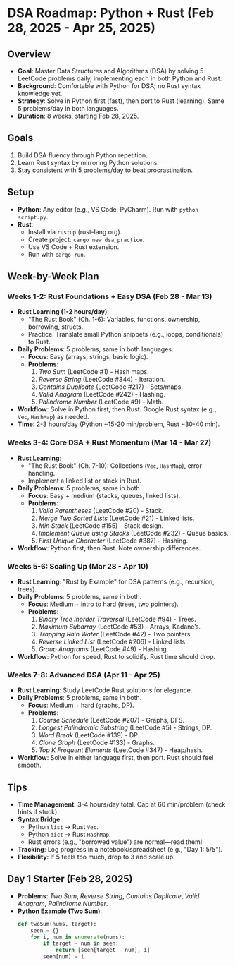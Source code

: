 # DSA Roadmap: Python + Rust (Feb 28, 2025 - Apr 25, 2025)

## Overview
- **Goal**: Master Data Structures and Algorithms (DSA) by solving 5 LeetCode problems daily, implementing each in both Python and Rust.
- **Background**: Comfortable with Python for DSA; no Rust syntax knowledge yet.
- **Strategy**: Solve in Python first (fast), then port to Rust (learning). Same 5 problems/day in both languages.
- **Duration**: 8 weeks, starting Feb 28, 2025.

## Goals
1. Build DSA fluency through Python repetition.
2. Learn Rust syntax by mirroring Python solutions.
3. Stay consistent with 5 problems/day to beat procrastination.

## Setup
- **Python**: Any editor (e.g., VS Code, PyCharm). Run with `python script.py`.
- **Rust**: 
  - Install via `rustup` (rust-lang.org).
  - Create project: `cargo new dsa_practice`.
  - Use VS Code + Rust extension.
  - Run with `cargo run`.

## Week-by-Week Plan

### Weeks 1-2: Rust Foundations + Easy DSA (Feb 28 - Mar 13)
- **Rust Learning (1-2 hours/day)**:
  - "The Rust Book" (Ch. 1-6): Variables, functions, ownership, borrowing, structs.
  - Practice: Translate small Python snippets (e.g., loops, conditionals) to Rust.
- **Daily Problems**: 5 problems, same in both languages.
  - **Focus**: Easy (arrays, strings, basic logic).
  - **Problems**:
    1. *Two Sum* (LeetCode #1) - Hash maps.
    2. *Reverse String* (LeetCode #344) - Iteration.
    3. *Contains Duplicate* (LeetCode #217) - Sets/maps.
    4. *Valid Anagram* (LeetCode #242) - Hashing.
    5. *Palindrome Number* (LeetCode #9) - Math.
- **Workflow**: Solve in Python first, then Rust. Google Rust syntax (e.g., `Vec`, `HashMap`) as needed.
- **Time**: 2-3 hours/day (Python ~15-20 min/problem, Rust ~30-40 min).

### Weeks 3-4: Core DSA + Rust Momentum (Mar 14 - Mar 27)
- **Rust Learning**:
  - "The Rust Book" (Ch. 7-10): Collections (`Vec`, `HashMap`), error handling.
  - Implement a linked list or stack in Rust.
- **Daily Problems**: 5 problems, same in both.
  - **Focus**: Easy + medium (stacks, queues, linked lists).
  - **Problems**:
    1. *Valid Parentheses* (LeetCode #20) - Stack.
    2. *Merge Two Sorted Lists* (LeetCode #21) - Linked lists.
    3. *Min Stack* (LeetCode #155) - Stack design.
    4. *Implement Queue using Stacks* (LeetCode #232) - Queue basics.
    5. *First Unique Character* (LeetCode #387) - Hashing.
- **Workflow**: Python first, then Rust. Note ownership differences.

### Weeks 5-6: Scaling Up (Mar 28 - Apr 10)
- **Rust Learning**: "Rust by Example" for DSA patterns (e.g., recursion, trees).
- **Daily Problems**: 5 problems, same in both.
  - **Focus**: Medium + intro to hard (trees, two pointers).
  - **Problems**:
    1. *Binary Tree Inorder Traversal* (LeetCode #94) - Trees.
    2. *Maximum Subarray* (LeetCode #53) - Arrays, Kadane’s.
    3. *Trapping Rain Water* (LeetCode #42) - Two pointers.
    4. *Reverse Linked List* (LeetCode #206) - Linked lists.
    5. *Group Anagrams* (LeetCode #49) - Hashing.
- **Workflow**: Python for speed, Rust to solidify. Rust time should drop.

### Weeks 7-8: Advanced DSA (Apr 11 - Apr 25)
- **Rust Learning**: Study LeetCode Rust solutions for elegance.
- **Daily Problems**: 5 problems, same in both.
  - **Focus**: Medium + hard (graphs, DP).
  - **Problems**:
    1. *Course Schedule* (LeetCode #207) - Graphs, DFS.
    2. *Longest Palindromic Substring* (LeetCode #5) - Strings, DP.
    3. *Word Break* (LeetCode #139) - DP.
    4. *Clone Graph* (LeetCode #133) - Graphs.
    5. *Top K Frequent Elements* (LeetCode #347) - Heap/hash.
- **Workflow**: Solve in either language first, then port. Rust should feel smooth.

## Tips
- **Time Management**: 3-4 hours/day total. Cap at 60 min/problem (check hints if stuck).
- **Syntax Bridge**:
  - Python `list` → Rust `Vec`.
  - Python `dict` → Rust `HashMap`.
  - Rust errors (e.g., "borrowed value") are normal—read them!
- **Tracking**: Log progress in a notebook/spreadsheet (e.g., "Day 1: 5/5").
- **Flexibility**: If 5 feels too much, drop to 3 and scale up.

## Day 1 Starter (Feb 28, 2025)
- **Problems**: *Two Sum*, *Reverse String*, *Contains Duplicate*, *Valid Anagram*, *Palindrome Number*.
- **Python Example (Two Sum)**:
  ```python
  def twoSum(nums, target):
      seen = {}
      for i, num in enumerate(nums):
          if target - num in seen:
              return [seen[target - num], i]
          seen[num] = i

